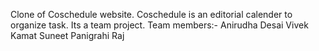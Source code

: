 Clone of Coschedule website. Coschedule is an editorial calender to organize task. 
Its a team project.
Team members:-
Anirudha Desai
Vivek Kamat
Suneet Panigrahi
Raj
